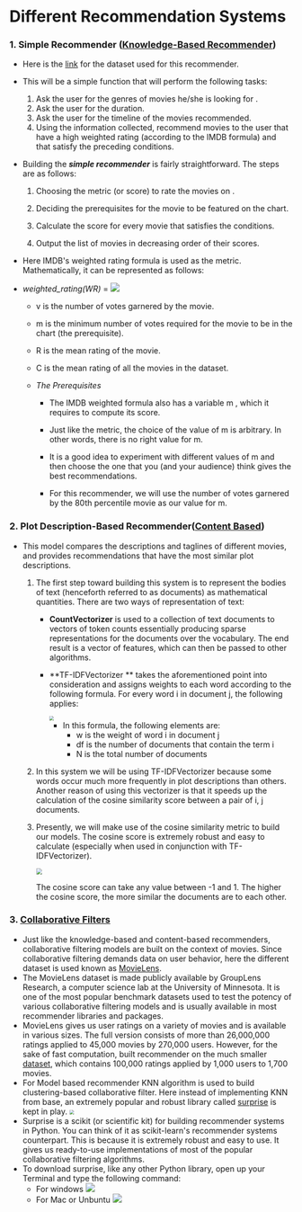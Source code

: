 # Different Recommendation Systems

### 1. Simple Recommender ([Knowledge-Based Recommender](Knowledge_based_recommender.py))

- Here is the [link](https://www.kaggle.com/rounakbanik/movie-recommender-systems?select=movies_metadata.csv) for the dataset used for this recommender.
- This will be a simple function that will perform the following tasks:
  1.  Ask the user for the genres of movies he/she is looking for .
  2.  Ask the user for the duration.
  3. Ask the user for the timeline of the movies recommended.
  4. Using the information collected, recommend movies to the user that have a high weighted rating (according to the IMDB formula) and that satisfy the preceding conditions.

- Building the ***simple recommender*** is fairly straightforward. The steps are as follows:

  1. Choosing the metric (or score) to rate the movies on .

  2. Deciding the prerequisites for the movie to be featured on the chart.

  3. Calculate the score for every movie that satisfies the conditions.

  4. Output the list of movies in decreasing order of their scores.

     

- Here IMDB's weighted rating formula  is used as the metric. Mathematically, it can be represented as follows:

- *weighted_rating(WR)* =  <img src="https://i.imgur.com/oakKkx4.png" />

   - v is the number of votes garnered by the movie.
   - m is the minimum number of votes required for the movie to be in the chart (the prerequisite).
   - R is the mean rating of the movie.
   - C is the mean rating of all the movies in the dataset.

   - *The Prerequisites*

        - The IMDB weighted formula also has a variable m , which it requires to compute its score.

        - Just like the metric, the choice of the value of m is arbitrary. In other words, there is no right value for m.

        - It is a good idea to experiment with different values of m and then choose the one that you (and your audience) think gives the best recommendations.

        - For this recommender, we will use the number of votes garnered by the 80th percentile movie as our value for m.

          

### 2. Plot Description-Based Recommender([Content Based](Content_Based_recommender.py))

- This model compares the descriptions and taglines of different movies, and provides recommendations that have the most similar plot descriptions.

  1. The first step toward building this system is to represent the bodies of text (henceforth referred to as documents) as mathematical quantities. There are two ways of representation of text:

     - **CountVectorizer** is used to a collection of text documents to vectors of token counts essentially producing sparse representations for the documents over the vocabulary. The end result is a vector of features, which can then be passed to other algorithms.

     - **TF-IDFVectorizer ** takes the aforementioned point into consideration and assigns weights to each word according to the following formula. For every word i in document j, the following applies:

       <img src="https://miro.medium.com/proxy/1*nSqHXwOIJ2fa_EFLTh5KYw.png" style="zoom: 50%;" />

        - In this formula, the following elements are:
          - w is the weight of word i in document j 
          - df is the number of documents that contain the term i 
          - N is the total number of documents

  2. In this system we will be using TF-IDFVectorizer because some words occur much more frequently in plot descriptions than others. Another reason of using this vectorizer is that it speeds up the calculation of the cosine similarity score between a pair of
      i, j documents.

  3. Presently, we will make use of the cosine similarity metric to build our models. The cosine score is extremely robust and easy to calculate (especially when used in conjunction with TF-IDFVectorizer).

     <img src="https://encrypted-tbn0.gstatic.com/images?q=tbn%3AANd9GcRiqZ6QgFJMF5Q_EbNYbFG7WbffI_0YWvvO30JVWGdvcw5X2C6e&amp;usqp=CAU" style="zoom: 67%;" />

     The cosine score can take any value between -1 and 1. The higher the cosine score, the more similar the documents are to each other.

### 3. [Collaborative Filters](collaborative_filters.ipynb)

- Just like the knowledge-based and content-based recommenders, collaborative filtering models are built on the context of movies. Since collaborative filtering demands data on user behavior, here the different dataset is used known as [MovieLens](https://movielens.org/).
- The MovieLens dataset is made publicly available by GroupLens Research, a computer science lab at the University of Minnesota. It is one of the most popular benchmark datasets used to test the potency of various collaborative filtering models and is usually available in most recommender libraries and packages.
- MovieLens gives us user ratings on a variety of movies and is available in various sizes. The full version consists of more than 26,000,000 ratings applied to 45,000 movies by 270,000 users. However, for the sake of fast computation, built recommender on the much smaller  [dataset](https://www.kaggle.com/prajitdatta/movielens-100k-dataset), which contains 100,000 ratings applied by 1,000 users to 1,700 movies.
- For Model based recommender KNN algorithm is used to build  clustering-based collaborative filter. Here instead of implementing KNN from base, an extremely popular and robust library called [surprise](http://surpriselib.com/) is kept in play. <img src="https://i.imgur.com/NKDre1Q.png" style="zoom: 50%;" />
- Surprise is a scikit (or scientific kit) for building recommender systems in Python. You can think of it as scikit-learn's recommender systems counterpart. This is because it is extremely
  robust and easy to use. It gives us ready-to-use implementations of most of the popular collaborative filtering algorithms.
- To download surprise, like any other Python library, open up your Terminal and type the following command:
  - For windows ![](https://i.imgur.com/Rgxnjdk.png)
  - For Mac or Unbuntu ![](https://i.imgur.com/CcudIQk.png)
